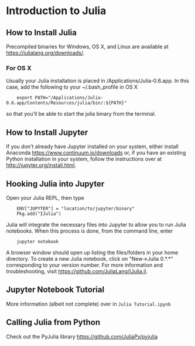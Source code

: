 # Introduction to Julia

## How to Install Julia
Precompiled binaries for Windows, OS X, and Linux are available at https://julialang.org/downloads/. 

### For OS X
Usually your Julia installation is placed in /Applications/Julia-0.6.app. In this case, add the following to your ~/.bash_profile in OS X
```
    export PATH="/Applications/Julia-0.6.app/Contents/Resources/julia/bin/:${PATH}"
```
so that you'll be able to start the julia binary from the terminal. 

## How to Install Jupyter
If you don't already have Jupyter installed on your system, either install Anaconda https://www.continuum.io/downloads or, if you have an existing Python installation in your system, follow the instructions over at http://jupyter.org/install.html. 

## Hooking Julia into Jupyter
Open your Julia REPL, then type 
```
    ENV["JUPYTER"] = "location/to/jupyter/binary"
    Pkg.add("IJulia")
```

Julia will integrate the necessary files into Jupyter to allow you to run Julia notebooks. When this process is done, from the command line, enter
```
    jupyter notebook
```

A browser window should open up listing the files/folders in your home directory. To create a new Julia notebook, click on "New->Julia 0.\*.\*" corresponding to your version number. For more information and troubleshooting, visit https://github.com/JuliaLang/IJulia.jl. 

## Jupyter Notebook Tutorial
More information (albeit not complete) over in ``Julia Tutorial.ipynb``

## Calling Julia from Python
Check out the PyJulia library https://github.com/JuliaPy/pyjulia 